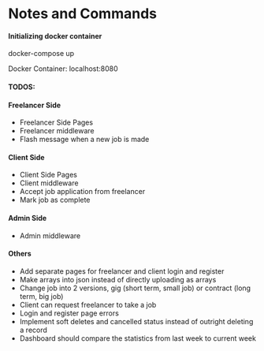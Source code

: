 # Notes and Commands

#### Initializing docker container

docker-compose up

Docker Container: localhost:8080

#### TODOS:

#### Freelancer Side

- Freelancer Side Pages
- Freelancer middleware
- Flash message when a new job is made

#### Client Side

- Client Side Pages
- Client middleware
- Accept job application from freelancer
- Mark job as complete

#### Admin Side

- Admin middleware

#### Others

- Add separate pages for freelancer and client login and register
- Make arrays into json instead of directly uploading as arrays
- Change job into 2 versions, gig (short term, small job) or contract (long term, big job)
- Client can request freelancer to take a job
- Login and register page errors
- Implement soft deletes and cancelled status instead of outright deleting a record
- Dashboard should compare the statistics from last week to current week

